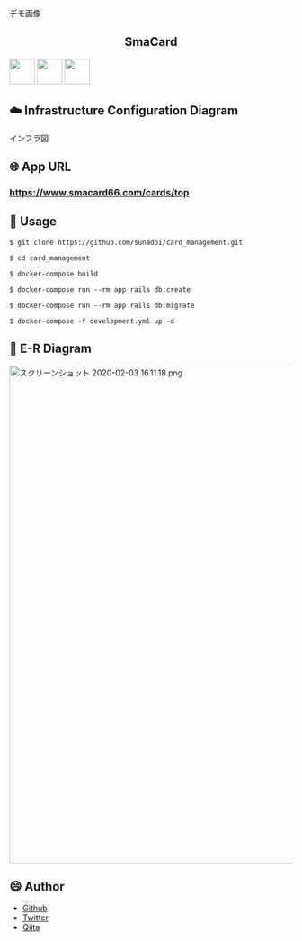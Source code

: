 デモ画像

<h2 align="center">SmaCard</h2>
<a href="https://docs.docker.com/"><img src="https://qiita-image-store.s3.ap-northeast-1.amazonaws.com/0/543133/731612aa-8de5-3212-e0b4-7fdabea0f750.png" height="45px;" /></a>
<a href="https://guides.rubyonrails.org/"><img src="https://qiita-image-store.s3.ap-northeast-1.amazonaws.com/0/543133/7a6c27cd-09cb-b9e7-7b1b-1cb56dfbee0c.png" height="45px;" /></a>
<a href="https://aws.amazon.com/jp/aws-jp-introduction/aws-jp-webinar-service-cut/"><img src="https://qiita-image-store.s3.ap-northeast-1.amazonaws.com/0/543133/8bbc1eca-9bd7-b15e-56b4-12d5e39c349a.png" height="45px;" /></a>


## :cloud: Infrastructure Configuration Diagram
インフラ図

## :globe_with_meridians: App URL

### **https://www.smacard66.com/cards/top**  


## :speech_balloon: Usage

`$ git clone https://github.com/sunadoi/card_management.git`

`$ cd card_management`  

`$ docker-compose build`

`$ docker-compose run --rm app rails db:create`

`$ docker-compose run --rm app rails db:migrate`

`$ docker-compose -f development.yml up -d`


## :eyes: E-R Diagram

<img width="884" alt="スクリーンショット 2020-02-03 16.11.18.png" src="https://qiita-image-store.s3.ap-northeast-1.amazonaws.com/0/543133/7dace54c-a636-d9f4-4c05-68fc6f1791a4.png">


## :smile: Author
- <a href="https://github.com/sunadoi/card_management">Github</a>
- <a href="https://twitter.com/suna_tech">Twitter</a>
- <a href="https://qiita.com/y-suna">Qiita</a>
